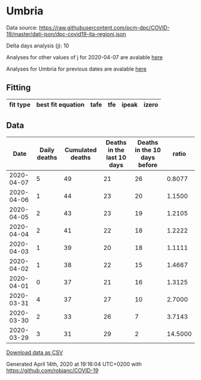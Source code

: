 # Umbria

Data source: https://raw.githubusercontent.com/pcm-dpc/COVID-19/master/dati-json/dpc-covid19-ita-regioni.json

Delta days analysis (j): 10

Analyses for other values of j for 2020-04-07 are avalable [here](../2020-04-07/README.md)

Analyses for Umbria for previous dates are avalable [here](../README.md)

## Fitting 
|fit type|best fit equation|tafe|tfe|ipeak|izero|
|-------|-----|--------|------|---|---|

## Data
|Date|Daily deaths|Cumulated deaths|Deaths in the last 10 days|Deaths in the 10 days before|ratio|
|----|----------|-----------|-------|--------------------|-----|
|2020-04-07|5|49|21|26|0.8077|
|2020-04-06|1|44|23|20|1.1500|
|2020-04-05|2|43|23|19|1.2105|
|2020-04-04|2|41|22|18|1.2222|
|2020-04-03|1|39|20|18|1.1111|
|2020-04-02|1|38|22|15|1.4667|
|2020-04-01|0|37|21|16|1.3125|
|2020-03-31|4|37|27|10|2.7000|
|2020-03-30|2|33|26|7|3.7143|
|2020-03-29|3|31|29|2|14.5000|

[Download data as CSV](COVID-19_umbria_j10_2020-04-07.csv)

Generated April 14th, 2020 at 19:16:04 UTC+0200 with https://github.com/robianc/COVID-19
